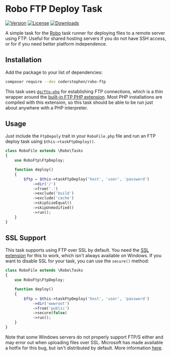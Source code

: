 # Robo FTP Deploy Task
[![Version](https://img.shields.io/packagist/v/coderstephen/robo-ftp.svg)](https://packagist.org/packages/coderstephen/robo-ftp)
[![License](https://img.shields.io/packagist/l/coderstephen/robo-ftp.svg)](https://packagist.org/packages/coderstephen/robo-ftp)
[![Downloads](https://img.shields.io/packagist/dt/coderstephen/robo-ftp.svg)](https://packagist.org/packages/coderstephen/robo-ftp)

A simple task for the [Robo](http://robo.li) task runner for deploying files to a remote server using FTP. Useful for shared hosting servers if you do not have SSH access, or for if you need better platform independence.

## Installation
Add the package to your list of dependencies:

```sh
composer require --dev coderstephen/robo-ftp
```

This task uses [`dg/ftp-php`](http://packagist.org/packages/dg/ftp-php) for establishing FTP connections, which is a thin wrapper around the [built-in FTP PHP extension](http://php.net/ftp). Most PHP installations are compiled with this extension, so this task should be able to be run just about anywhere with a PHP interpreter.

## Usage
Just include the `FtpDepoly` trait in your `RoboFile.php` file and run an FTP deploy task using `$this->taskFtpDeploy()`.

```php
class RoboFile extends \Robo\Tasks
{
    use RoboFtp\FtpDeploy;

    function deploy()
    {
        $ftp = $this->taskFtpDeploy('host', 'user', 'password')
            ->dir('/')
            ->from('.')
            ->exclude('build')
            ->exclude('cache')
            ->skipSizeEqual()
            ->skipUnmodified()
            ->run();
    }
}
```

## SSL Support
This task supports using FTP over SSL by default. You need the [SSL extension](http://php.net/ssl) for this to work, which isn't always available on Windows. If you want to disable SSL for your task, you can use the `secure()` method:

```php
class RoboFile extends \Robo\Tasks
{
    use RoboFtp\FtpDeploy;

    function deploy()
    {
        $ftp = $this->taskFtpDeploy('host', 'user', 'password')
            ->dir('wwwroot')
            ->from('public')
            ->secure(false)
            ->run();
    }
}
```

Note that some Windows servers do not properly support FTP/S either and may error out when uploading files over SSL. Microsoft has made available a hotfix for this bug, but isn't distributed by default. More information [here](http://support.microsoft.com/kb/2888853/).
